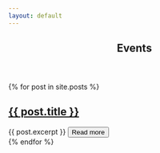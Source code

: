 ```yaml
---
layout: default
---
```


<article id="main"><header class="major container" markdown="1">

## Events

</header><section class="wrapper style4"><div class="content"><section markdown="1">

{% for post in site.posts %}
<div class="card wrapper style1">
<div class="card-body">
<h2 class="card-title" ><a href="{{ post.url }}">{{ post.title }}</a></h2>
{{ post.excerpt }}
<a class="float-right nodec" href="{{ post.url }}">
<button class="btn btn-sm btn-primary">Read more</button>
</a>
</div>
</div>
{% endfor %}
</section></div></section></article>